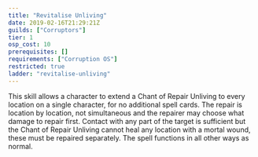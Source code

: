 ```yaml
---
title: "Revitalise Unliving"
date: 2019-02-16T21:29:21Z
guilds: ["Corruptors"]
tier: 1
osp_cost: 10
prerequisites: []
requirements: ["Corruption OS"]
restricted: true
ladder: "revitalise-unliving"
---
```

This skill allows a character to extend a Chant of Repair Unliving to every location on a single character, for no additional spell cards. The repair is location by location, not simultaneous and the repairer may choose what damage to repair first. Contact with any part of the target is sufficient but the Chant of Repair Unliving cannot heal any location with a mortal wound, these must be repaired separately. The spell functions in all other ways as normal.